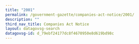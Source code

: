 ```yaml
---
title: "2001"
permalink: /government-gazette/companies-act-notice/2001/
description: ""
third_nav_title: Companies Act Notice
layout: datagovsg-search
datagovsg-id: d_79ebf24177dc8f4670950e8d619bd98c
---
```

